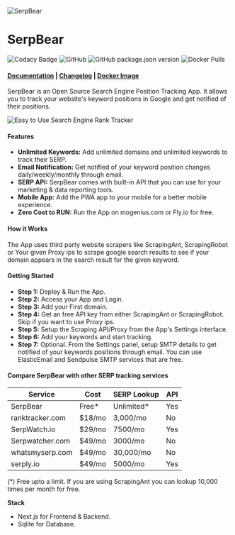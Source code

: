 ![SerpBear](https://i.imgur.com/0S2zIH3.png) 
# SerpBear

![Codacy Badge](https://app.codacy.com/project/badge/Grade/7e7a0030c3f84c6fb56a3ce6273fbc1d) ![GitHub](https://img.shields.io/github/license/towfiqi/serpbear) ![GitHub package.json version](https://img.shields.io/github/package-json/v/towfiqi/serpbear) ![Docker Pulls](https://img.shields.io/docker/pulls/towfiqi/serpbear)

#### [Documentation](https://docs.serpbear.com/) | [Changelog](https://github.com/towfiqi/serpbear/blob/main/CHANGELOG.md) | [Docker Image](https://hub.docker.com/r/towfiqi/serpbear)

SerpBear is an Open Source Search Engine Position Tracking App. It allows you to track your website's keyword positions in Google and get notified of their positions.

![Easy to Use Search Engine Rank Tracker](https://i.imgur.com/bRzpmCK.gif)

#### Features
-   **Unlimited Keywords:** Add unlimited domains and unlimited keywords to track their SERP.
-   **Email Notification:** Get notified of your keyword position changes daily/weekly/monthly through email.
-   **SERP API:** SerpBear comes with built-in API that you can use for your marketing & data reporting tools.
-   **Mobile App:** Add the PWA app to your mobile for a better mobile experience. 
-   **Zero Cost to RUN:** Run the App on mogenius.com or Fly.io for free.

#### How it Works
The App uses third party website scrapers like ScrapingAnt, ScrapingRobot or Your given Proxy ips to scrape google search results to see if your domain appears in the search result for the given keyword.

#### Getting Started
-   **Step 1:** Deploy & Run the App.
-   **Step 2:** Access your App and Login.
-   **Step 3:** Add your First domain.
-   **Step 4:** Get an free API key from either ScrapingAnt or ScrapingRobot. Skip if you want to use Proxy ips.
-   **Step 5:** Setup the Scraping API/Proxy from the App's Settings interface.
-   **Step 6:** Add your keywords and start tracking.
-   **Step 7:** Optional. From the Settings panel, setup SMTP details to get notified of your keywords positions through email. You can use ElasticEmail and Sendpulse SMTP services that are free.  

#### Compare SerpBear with other SERP tracking services

|Service  | Cost | SERP Lookup | API |
|--|--|--|--|
| SerpBear | Free* | Unlimited* | Yes |
| ranktracker.com | $18/mo| 3,000/mo| No |
| SerpWatch.io | $29/mo | 7500/mo | Yes |
| Serpwatcher.com | $49/mo| 3000/mo | No |
| whatsmyserp.com | $49/mo| 30,000/mo| No |
| serply.io | $49/mo | 5000/mo | Yes |

(*) Free upto a limit. If you are using ScrapingAnt you can lookup 10,000 times per month for free.

**Stack**
-   Next.js for Frontend & Backend.  
-   Sqlite for Database.
